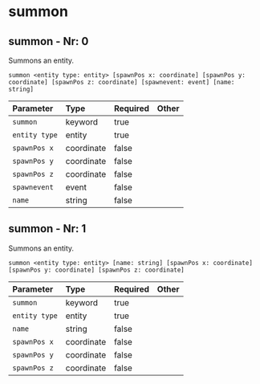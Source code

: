 # summon

## summon - Nr: 0

Summons an entity.

```mcfunction
summon <entity type: entity> [spawnPos x: coordinate] [spawnPos y: coordinate] [spawnPos z: coordinate] [spawnevent: event] [name: string]
```

|Parameter|Type|Required|Other|
|:---|:---|:---|:---|
|`summon`|keyword|true||
|`entity type`|entity|true||
|`spawnPos x`|coordinate|false||
|`spawnPos y`|coordinate|false||
|`spawnPos z`|coordinate|false||
|`spawnevent`|event|false||
|`name`|string|false||



## summon - Nr: 1

Summons an entity.

```mcfunction
summon <entity type: entity> [name: string] [spawnPos x: coordinate] [spawnPos y: coordinate] [spawnPos z: coordinate]
```

|Parameter|Type|Required|Other|
|:---|:---|:---|:---|
|`summon`|keyword|true||
|`entity type`|entity|true||
|`name`|string|false||
|`spawnPos x`|coordinate|false||
|`spawnPos y`|coordinate|false||
|`spawnPos z`|coordinate|false||


